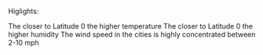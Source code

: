 Higlights:

The closer to Latitude 0 the higher temperature
The closer to Latitude 0 the higher humidity
The wind speed in the cities is highly concentrated between 2-10 mph
